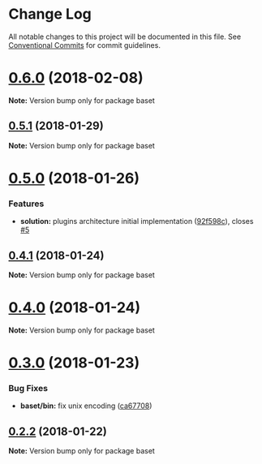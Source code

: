 # Change Log

All notable changes to this project will be documented in this file.
See [Conventional Commits](https://conventionalcommits.org) for commit guidelines.

<a name="0.6.0"></a>
# [0.6.0](https://github.com/Igmat/baset/compare/v0.5.1...v0.6.0) (2018-02-08)




**Note:** Version bump only for package baset

<a name="0.5.1"></a>
## [0.5.1](https://github.com/Igmat/baset/compare/v0.5.0...v0.5.1) (2018-01-29)




**Note:** Version bump only for package baset

<a name="0.5.0"></a>
# [0.5.0](https://github.com/Igmat/baset/compare/v0.4.1...v0.5.0) (2018-01-26)


### Features

* **solution:** plugins architecture initial implementation ([92f598c](https://github.com/Igmat/baset/commit/92f598c)), closes [#5](https://github.com/Igmat/baset/issues/5)




<a name="0.4.1"></a>
## [0.4.1](https://github.com/Igmat/baset/compare/v0.4.0...v0.4.1) (2018-01-24)




**Note:** Version bump only for package baset

<a name="0.4.0"></a>
# [0.4.0](https://github.com/Igmat/baset/compare/v0.3.0...v0.4.0) (2018-01-24)




**Note:** Version bump only for package baset

<a name="0.3.0"></a>
# [0.3.0](https://github.com/Igmat/baset/compare/v0.2.2...v0.3.0) (2018-01-23)


### Bug Fixes

* **baset/bin:** fix unix encoding ([ca67708](https://github.com/Igmat/baset/commit/ca67708))




<a name="0.2.2"></a>
## [0.2.2](https://github.com/Igmat/baset/compare/v0.2.1...v0.2.2) (2018-01-22)




**Note:** Version bump only for package baset
